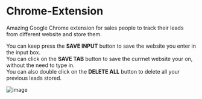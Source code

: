 # Chrome-Extension
Amazing Google Chrome extension for sales people to track their leads from different website and store them.

You can keep press the <B>SAVE INPUT</B> button to save the website you enter in the input box. </br>
You can click on the <b>SAVE TAB</b> button to save the currnet website your on, without the need to type in.</br>
You can also double click on the <b>DELETE ALL</b> button to delete all your previous leads stored.

![image](https://user-images.githubusercontent.com/106032264/194905561-16879d55-9b53-4b31-b436-9541eedd4e29.png)



